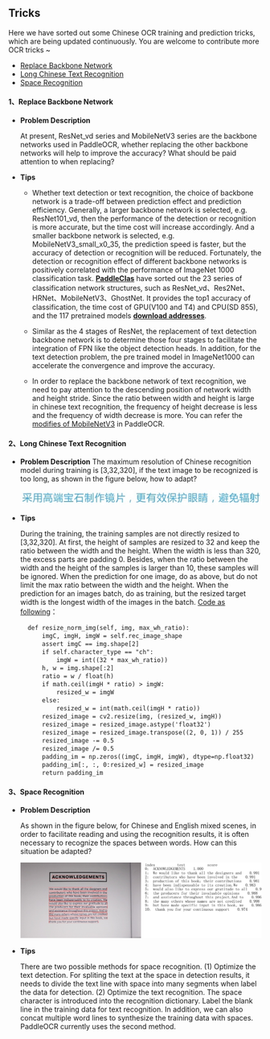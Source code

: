 ## Tricks
Here we have sorted out some Chinese OCR training and prediction tricks, which are being updated continuously. You are welcome to contribute more OCR tricks ~

- [Replace Backbone Network](#ReplaceBackboneNetwork)
- [Long Chinese Text Recognition](#LongChineseTextRecognition)
- [Space Recognition](#SpaceRecognition)

<a name="ReplaceBackboneNetwork"></a>
#### 1、Replace Backbone Network
- **Problem Description**

  At present, ResNet_vd series and MobileNetV3 series are the backbone networks used in PaddleOCR, whether replacing the other backbone networks will help to improve the accuracy? What should be paid attention to when replacing?

- **Tips**
  - Whether text detection or text recognition, the choice of backbone network is a trade-off between prediction effect and prediction efficiency. Generally, a larger backbone network is selected, e.g. ResNet101_vd, then the performance of the detection or recognition is more accurate, but the time cost will increase accordingly. And a smaller backbone network is selected, e.g. MobileNetV3_small_x0_35, the prediction speed is faster, but the accuracy of detection or recognition will be reduced. Fortunately, the detection or recognition effect of different backbone networks is positively correlated with the performance of ImageNet 1000 classification task. [**PaddleClas**](https://github.com/PaddlePaddle/PaddleClas/blob/release/2.3/docs/en/models/models_intro_en.md) have sorted out the 23 series of classification network structures, such as ResNet_vd、Res2Net、HRNet、MobileNetV3、GhostNet. It provides the top1 accuracy of classification, the time cost of GPU(V100 and T4) and CPU(SD 855), and the 117 pretrained models [**download addresses**](https://paddleclas-en.readthedocs.io/en/latest/models/models_intro_en.html).

  - Similar as the 4 stages of ResNet, the replacement of text detection backbone network is to determine those four stages to facilitate the integration of FPN like the object detection heads. In addition, for the text detection problem, the pre trained model in ImageNet1000 can accelerate the convergence and improve the accuracy.

  - In order to replace the backbone network of text recognition, we need to pay attention to the descending position of network width and height stride. Since the ratio between width and height is large in chinese text recognition, the frequency of height decrease is less and the frequency of width decrease is more. You can refer the [modifies of MobileNetV3](https://github.com/PaddlePaddle/PaddleOCR/blob/develop/ppocr/modeling/backbones/rec_mobilenet_v3.py) in PaddleOCR.

<a name="LongChineseTextRecognition"></a>
#### 2、Long Chinese Text Recognition
- **Problem Description**
  The maximum resolution of Chinese recognition model during training is [3,32,320], if the text image to be recognized is too long, as shown in the figure below, how to adapt?

  <div align="center">
    <img src="../tricks/long_text_examples.jpg" width="600">
  </div>

- **Tips**

  During the training, the training samples are not directly resized to [3,32,320]. At first, the height of samples are resized to 32 and keep the ratio between the width and the height. When the width is less than 320, the excess parts are padding 0. Besides, when the ratio between the width and the height of the samples is larger than 10, these samples will be ignored. When the prediction for one image, do as above, but do not limit the max ratio between the width and the height. When the prediction for an images batch, do as training, but the resized target width is the longest width of the images in the batch. [Code as following](https://github.com/PaddlePaddle/PaddleOCR/blob/develop/tools/infer/predict_rec.py)：

  ```
    def resize_norm_img(self, img, max_wh_ratio):
        imgC, imgH, imgW = self.rec_image_shape
        assert imgC == img.shape[2]
        if self.character_type == "ch":
            imgW = int((32 * max_wh_ratio))
        h, w = img.shape[:2]
        ratio = w / float(h)
        if math.ceil(imgH * ratio) > imgW:
            resized_w = imgW
        else:
            resized_w = int(math.ceil(imgH * ratio))
        resized_image = cv2.resize(img, (resized_w, imgH))
        resized_image = resized_image.astype('float32')
        resized_image = resized_image.transpose((2, 0, 1)) / 255
        resized_image -= 0.5
        resized_image /= 0.5
        padding_im = np.zeros((imgC, imgH, imgW), dtype=np.float32)
        padding_im[:, :, 0:resized_w] = resized_image
        return padding_im
  ```

<a name="SpaceRecognition"></a>
#### 3、Space Recognition
- **Problem Description**

  As shown in the figure below, for Chinese and English mixed scenes, in order to facilitate reading and using the recognition results, it is often necessary to recognize the spaces between words. How can this situation be adapted?

  <div align="center">
    <img src="../imgs_results/chinese_db_crnn_server/en_paper.jpg" width="600">
  </div>

- **Tips**

  There are two possible methods for space recognition. (1) Optimize the text detection. For spliting the text at the space in detection results, it needs to divide the text line with space into many segments when label the data for detection. (2) Optimize the text recognition. The space character is introduced into the recognition dictionary. Label the blank line in the training data for text recognition. In addition, we can also concat multiple word lines to synthesize the training data with spaces. PaddleOCR currently uses the second method.
